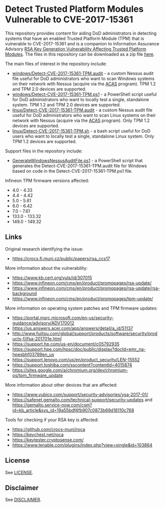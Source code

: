 # Detect Trusted Platform Modules Vulnerable to CVE-2017-15361 
This repository provides content for aiding DoD administrators in detecting systems that have an enabled Trusted Platform Module (TPM) that is vulnerable to CVE-2017-15361 and is a companion to Information Assurance Advisory [RSA Key Generation Vulnerability Affecting Trusted Platform Modules](https://www.iad.gov/iad/library/ia-advisories-alerts/rsa-key-generation-vulnerability-affecting-trusted-platform.cfm). The files in this repository can be downloaded as a zip file [here](https://github.com/nsacyber/Detect-CVE-2017-15361-TPM/archive/master.zip).

The main files of interest in the repository include:
* [windows/Detect-CVE-2017-15361-TPM.audit](windows/Detect-CVE-2017-15361-TPM.audit) - a custom Nessus audit file useful for DoD administrators who want to scan Windows systems on their network with Nessus (acquire via the [ACAS](https://www.disa.mil/cybersecurity/network-defense/acas) program). TPM 1.2 and TPM 2.0 devices are supported.
* [windows/Detect-CVE-2017-15361-TPM.ps1](windows/Detect-CVE-2017-15361-TPM.ps1) - a PowerShell script useful for DoD administrators who want to locally test a single, standalone system. TPM 1.2 and TPM 2.0 devices are supported.
* [linux/Detect-CVE-2017-15361-TPM.audit](linux/Detect-CVE-2017-15361-TPM.audit) - a custom Nessus audit file useful for DoD administrators who want to scan Linux systems on their network with Nessus (acquire via the [ACAS](https://www.disa.mil/cybersecurity/network-defense/acas) program). Only TPM 1.2 devices are supported.
* [linux/Detect-CVE-2017-15361-TPM.sh](linux/Detect-CVE-2017-15361-TPM.sh) - a bash script useful for DoD users who want to locally test a single, standalone Linux system. Only TPM 1.2 devices are supported.



Support files in the repository include:
* [GenerateWindowsNessusAuditFile.ps1](windows/GenerateWindowsNessusAuditFile.ps1) - a PowerShell script that generates the Detect-CVE-2017-15361-TPM.audit file for Windows based on code in the Detect-CVE-2017-15361-TPM.ps1 file.

Infineon TPM firmware versions affected:
*   4.0 -   4.33
*   4.4 -   4.42
*   5.0 -   5.61
*   6.0 -   6.42
*   7.0 -   7.61
* 133.0 - 133.32
* 149.0 - 149.32

## Links
Original research identifying the issue:
* https://crocs.fi.muni.cz/public/papers/rsa_ccs17

More information about the vulnerability:
* https://www.kb.cert.org/vuls/id/307015
* https://www.infineon.com/cms/en/product/promopages/rsa-update/
* https://www.infineon.com/cms/en/product/promopages/rsa-update/rsa-background
* https://www.infineon.com/cms/en/product/promopages/tpm-update/

More information on operating system patches and TPM firmware updates:
* https://portal.msrc.microsoft.com/en-us/security-guidance/advisory/ADV170012
* https://us.answers.acer.com/app/answers/detail/a_id/51137
* http://www.fujitsu.com/global/support/products/software/security/products-f/ifsa-201701e.html
* https://support.hp.com/us-en/document/c05792935
* https://support.hpe.com/hpsc/doc/public/display?docId=emr_na-hpesbhf03789en_us 
* https://support.lenovo.com/us/en/product_security/LEN-15552
* https://support.toshiba.com/sscontent?contentId=4015874
* https://sites.google.com/a/chromium.org/dev/chromium-os/tpm_firmware_update

More information about other devices that are affected:
* https://www.yubico.com/support/security-advisories/ysa-2017-01/
* https://safenet.gemalto.com/technical-support/security-updates and https://gemalto.service-now.com/csm?id=kb_article&sys_id=19a55bdf4fb907c0873b69d18110c768

Tools for checking if your RSA key is affected:
* https://github.com/crocs-muni/roca
* https://keychest.net/roca
* https://keytester.cryptosense.com/
* https://www.tenable.com/plugins/index.php?view=single&id=103864

## License
See [LICENSE](./LICENSE.md).

## Disclaimer
See [DISCLAIMER](./DISCLAIMER.md).
